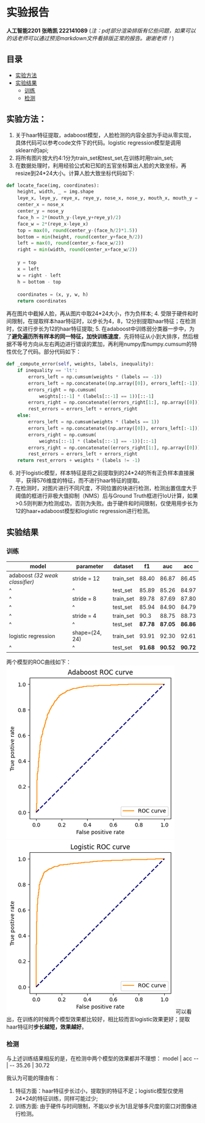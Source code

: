 # 实验报告
**人工智能2201 张皓凯 222141089**
(*注：pdf部分渲染排版有亿些问题，如果可以的话老师可以通过预览markdown文件看排版正常的报告。谢谢老师！*)

## 目录
- [实验方法](#实验方法)
- [实验结果](#实验结果)
    - [训练](#训练)
    - [检测](#检测)

## 实验方法：
1. 关于haar特征提取，adaboost模型，人脸检测的内容全部为手动从零实现，具体代码可以参考code文件下的代码。logistic regression模型是调用sklearn的api;
2. 将所有图片按大约4:1分为train_set和test_set,在训练时用train_set;
3. 在数据处理时，利用经验公式和已知的五官坐标算出人脸的大致坐标，再resize到24*24大小。计算人脸大致坐标代码如下:
```python
def locate_face(img, coordinates):
    height, width, _ = img.shape
    leye_x, leye_y, reye_x, reye_y, nose_x, nose_y, mouth_x, mouth_y = coordinates
    center_x = nose_x
    center_y = nose_y
    face_h = 2*(mouth_y-(leye_y+reye_y)/2)
    face_w = 2*(reye_x-leye_x)
    top = max(0, round(center_y-(face_h/2)*1.5))
    bottom = min(height, round(center_y+face_h/2))
    left = max(0, round(center_x-face_w/2))
    right = min(width, round(center_x+face_w/2))

    y = top
    x = left
    w = right - left
    h = bottom - top

    coordinates = (x, y, w, h)
    return coordinates
```
再在图片中截掉人脸，再从图片中取24*24大小，作为负样本;
4. 受限于硬件和时间限制，在提取样本haar特征时，以步长为4，8，12分别提取haar特征；在检测时，仅进行步长为12的haar特征提取;
5. 在adaboost中训练弱分类器一步中，为了**避免遍历所有样本的同一特征，加快训练速度**，先将特征从小到大排序，然后根据不等号方向从左右两边进行错误的累加，再利用numpy库numpy.cumsum的特性优化了代码。部分代码如下：
```python
def _compute_error(self, weights, labels, inequality):
    if inequality == 'lt':
        errors_left = np.cumsum(weights * (labels == -1))
        errors_left = np.concatenate((np.array([0]), errors_left[:-1]))
        errors_right = np.cumsum(
            weights[::-1] * (labels[::-1] == 1))[::-1]
        errors_right = np.concatenate((errors_right[1:], np.array([0])))
        rest_errors = errors_left + errors_right
    else:
        errors_left = np.cumsum(weights * (labels == 1))
        errors_left = np.concatenate((np.array([0]), errors_left[:-1]))
        errors_right = np.cumsum(
            weights[::-1] * (labels[::-1] == -1))[::-1]
        errors_right = np.concatenate((errors_right[1:], np.array([0])))
        rest_errors = errors_left + errors_right
    return rest_errors + weights * (labels != -1)
```
6. 对于logistic模型，样本特征是将之前提取到的24*24的所有正负样本直接展平，获得576维度的特征，而不进行haar特征的提取。
7. 在检测时，对图片进行不同尺度，不同位置的块进行检测，检测出置信度大于阈值的框进行非极大值抑制（NMS）后与Ground Truth框进行IoU计算，如果>0.5则判断为检测成功，否则为失败。由于硬件和时间限制，仅使用用步长为12的haar+adaboost模型和logistic regression进行检测。

## 实验结果 

### 训练

model | parameter  |dataset | f1  | auc | acc
-- | -- |-- | -- | -- | --
adaboost *(32 weak classifier)* | stride = 12 |train_set | 88.40 | 86.87 | 86.45 
^ |^  |test_set  | 85.89 | 85.26 | 84.97
^ |stride = 8| train_set | 89.78 | 87.69 | 87.80
^ |^  |test_set  | 85.94 | 84.90 | 84.79
^ |stride = 4| train_set | 90.3 | 88.75 | 88.73
^ |^  |test_set  | **87.78** | **87.05** | **86.86**
logistic regression|shape=(24, 24) | train_set | 93.91 | 92.30 | 92.61
^ | ^ |test_set |**91.68** | **90.52** | **90.72**

两个模型的ROC曲线如下：
![Adaboost ROC](image/adaboost_roc.png)
![Logistic Regression ROC](image/Logistic_roc.png)
可以看出，在训练的时候两个模型效果都比较好，相比较而言logistic效果更好；提取haar特征时**步长越短，效果越好**。

### 检测
与上述训练结果相反的是，在检测中两个模型的效果都并不理想：
model | acc
-- | --
35.26 | 30.72

我认为可能的理由有：
1. 特征方面：haar特征步长过小，提取到的特征不足；logistic模型仅使用24*24的特征训练，同样可能过少;
2. 训练方面: 由于硬件与时间限制，不能以步长为1且足够多尺度的窗口对图像进行检测。
